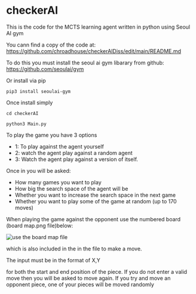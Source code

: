 # checkerAI
This is the code for the MCTS learning agent written in python using Seoul AI gym

You cann find a copy of the code at: https://github.com/chroadhouse/checkerAIDiss/edit/main/README.md

To do this you must install the seoul ai gym libarary from github: https://github.com/seoulai/gym

Or install via pip
```
pip3 install seoulai-gym
```

Once install simply 

```
cd checkerAI

python3 Main.py
```

To play the game you have 3 options 
- 1: To play against the agent yourself 
- 2: watch the agent play against a random agent 
- 3: Watch the agent play against a version of itself. 


Once in you will be asked:
- How many games you want to play 
- How big the search space of the agent will be 
- Whether you want to increase the search space in the next game 
- Whether you want to play some of the game at random (up to 170 moves)


When playing the game against the opponent use the numbered board (board map.png file)below: 

![use the board map file](https://github.com/chroadhouse/checkerAIDiss/blob/main/board%20map.png)

which is also included in the in the file to make a move.

The input must be in the format of 
X,Y

for both the start and end position of the piece. If you do not enter a valid 
move then you will be asked to move again. If you try and move an opponent piece, one of your 
pieces will be moved randomly 
